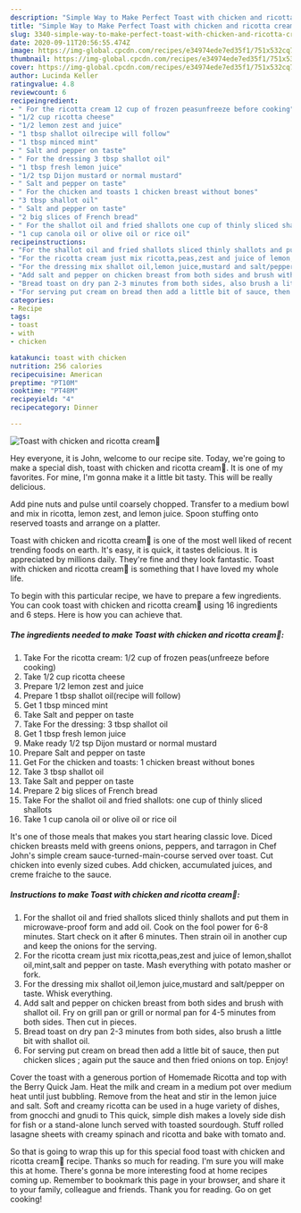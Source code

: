 ```yaml
---
description: "Simple Way to Make Perfect Toast with chicken and ricotta cream💚"
title: "Simple Way to Make Perfect Toast with chicken and ricotta cream💚"
slug: 3340-simple-way-to-make-perfect-toast-with-chicken-and-ricotta-cream
date: 2020-09-11T20:56:55.474Z
image: https://img-global.cpcdn.com/recipes/e34974ede7ed35f1/751x532cq70/toast-with-chicken-and-ricotta-cream💚-recipe-main-photo.jpg
thumbnail: https://img-global.cpcdn.com/recipes/e34974ede7ed35f1/751x532cq70/toast-with-chicken-and-ricotta-cream💚-recipe-main-photo.jpg
cover: https://img-global.cpcdn.com/recipes/e34974ede7ed35f1/751x532cq70/toast-with-chicken-and-ricotta-cream💚-recipe-main-photo.jpg
author: Lucinda Keller
ratingvalue: 4.8
reviewcount: 6
recipeingredient:
- " For the ricotta cream 12 cup of frozen peasunfreeze before cooking"
- "1/2 cup ricotta cheese"
- "1/2 lemon zest and juice"
- "1 tbsp shallot oilrecipe will follow"
- "1 tbsp minced mint"
- " Salt and pepper on taste"
- " For the dressing 3 tbsp shallot oil"
- "1 tbsp fresh lemon juice"
- "1/2 tsp Dijon mustard or normal mustard"
- " Salt and pepper on taste"
- " For the chicken and toasts 1 chicken breast without bones"
- "3 tbsp shallot oil"
- " Salt and pepper on taste"
- "2 big slices of French bread"
- " For the shallot oil and fried shallots one cup of thinly sliced shallots"
- "1 cup canola oil or olive oil or rice oil"
recipeinstructions:
- "For the shallot oil and fried shallots sliced thinly shallots and put them in microwave-proof form and add oil. Cook on the fool power for 6-8 minutes. Start check on it after 6 minutes. Then strain oil in another cup and keep the onions for the serving."
- "For the ricotta cream just mix ricotta,peas,zest and juice of lemon,shallot oil,mint,salt and pepper on taste. Mash everything with potato masher or fork."
- "For the dressing mix shallot oil,lemon juice,mustard and salt/pepper on taste. Whisk everything."
- "Add salt and pepper on chicken breast from both sides and brush with shallot oil. Fry on grill pan or grill or normal pan for 4-5 minutes from both sides. Then cut in pieces."
- "Bread toast on dry pan 2-3 minutes from both sides, also brush a little bit with shallot oil."
- "For serving put cream on bread then add a little bit of sauce, then put chicken slices ; again put the sauce and then fried onions on top. Enjoy!"
categories:
- Recipe
tags:
- toast
- with
- chicken

katakunci: toast with chicken 
nutrition: 256 calories
recipecuisine: American
preptime: "PT10M"
cooktime: "PT48M"
recipeyield: "4"
recipecategory: Dinner

---
```



![Toast with chicken and ricotta cream💚](https://img-global.cpcdn.com/recipes/e34974ede7ed35f1/751x532cq70/toast-with-chicken-and-ricotta-cream💚-recipe-main-photo.jpg)

Hey everyone, it is John, welcome to our recipe site. Today, we're going to make a special dish, toast with chicken and ricotta cream💚. It is one of my favorites. For mine, I'm gonna make it a little bit tasty. This will be really delicious.

Add pine nuts and pulse until coarsely chopped. Transfer to a medium bowl and mix in ricotta, lemon zest, and lemon juice. Spoon stuffing onto reserved toasts and arrange on a platter.

Toast with chicken and ricotta cream💚 is one of the most well liked of recent trending foods on earth. It's easy, it is quick, it tastes delicious. It is appreciated by millions daily. They're fine and they look fantastic. Toast with chicken and ricotta cream💚 is something that I have loved my whole life.


To begin with this particular recipe, we have to prepare a few ingredients. You can cook toast with chicken and ricotta cream💚 using 16 ingredients and 6 steps. Here is how you can achieve that.

<!--inarticleads1-->

##### The ingredients needed to make Toast with chicken and ricotta cream💚:

1. Take  For the ricotta cream: 1/2 cup of frozen peas(unfreeze before cooking)
1. Take 1/2 cup ricotta cheese
1. Prepare 1/2 lemon zest and juice
1. Prepare 1 tbsp shallot oil(recipe will follow)
1. Get 1 tbsp minced mint
1. Take  Salt and pepper on taste
1. Take  For the dressing: 3 tbsp shallot oil
1. Get 1 tbsp fresh lemon juice
1. Make ready 1/2 tsp Dijon mustard or normal mustard
1. Prepare  Salt and pepper on taste
1. Get  For the chicken and toasts: 1 chicken breast without bones
1. Take 3 tbsp shallot oil
1. Take  Salt and pepper on taste
1. Prepare 2 big slices of French bread
1. Take  For the shallot oil and fried shallots: one cup of thinly sliced shallots
1. Take 1 cup canola oil or olive oil or rice oil


It&#39;s one of those meals that makes you start hearing classic love. Diced chicken breasts meld with greens onions, peppers, and tarragon in Chef John&#39;s simple cream sauce-turned-main-course served over toast. Cut chicken into evenly sized cubes. Add chicken, accumulated juices, and creme fraiche to the sauce. 

<!--inarticleads2-->

##### Instructions to make Toast with chicken and ricotta cream💚:

1. For the shallot oil and fried shallots sliced thinly shallots and put them in microwave-proof form and add oil. Cook on the fool power for 6-8 minutes. Start check on it after 6 minutes. Then strain oil in another cup and keep the onions for the serving.
1. For the ricotta cream just mix ricotta,peas,zest and juice of lemon,shallot oil,mint,salt and pepper on taste. Mash everything with potato masher or fork.
1. For the dressing mix shallot oil,lemon juice,mustard and salt/pepper on taste. Whisk everything.
1. Add salt and pepper on chicken breast from both sides and brush with shallot oil. Fry on grill pan or grill or normal pan for 4-5 minutes from both sides. Then cut in pieces.
1. Bread toast on dry pan 2-3 minutes from both sides, also brush a little bit with shallot oil.
1. For serving put cream on bread then add a little bit of sauce, then put chicken slices ; again put the sauce and then fried onions on top. Enjoy!


Cover the toast with a generous portion of Homemade Ricotta and top with the Berry Quick Jam. Heat the milk and cream in a medium pot over medium heat until just bubbling. Remove from the heat and stir in the lemon juice and salt. Soft and creamy ricotta can be used in a huge variety of dishes, from gnocchi and gnudi to This quick, simple dish makes a lovely side dish for fish or a stand-alone lunch served with toasted sourdough. Stuff rolled lasagne sheets with creamy spinach and ricotta and bake with tomato and. 

So that is going to wrap this up for this special food toast with chicken and ricotta cream💚 recipe. Thanks so much for reading. I'm sure you will make this at home. There's gonna be more interesting food at home recipes coming up. Remember to bookmark this page in your browser, and share it to your family, colleague and friends. Thank you for reading. Go on get cooking!
